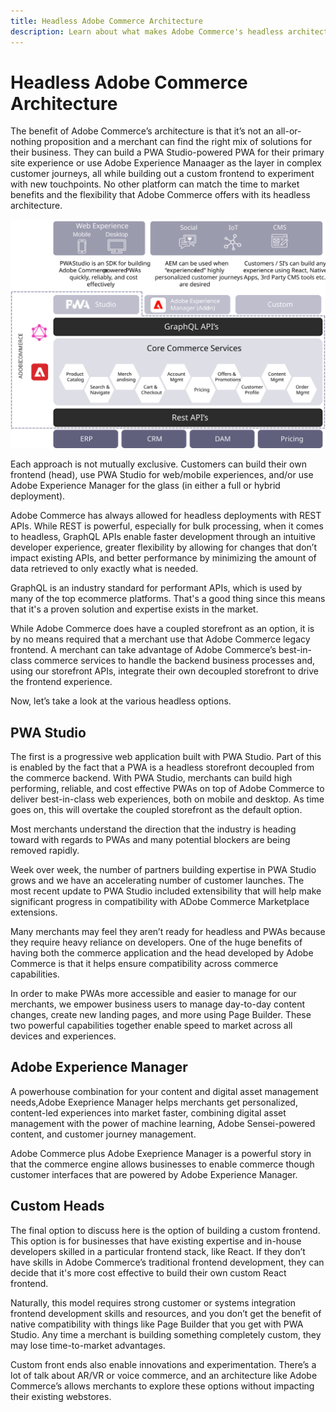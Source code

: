 ```yaml
---
title: Headless Adobe Commerce Architecture
description: Learn about what makes Adobe Commerce's headless architecture approach unique.
---
```


# Headless Adobe Commerce Architecture

The benefit of Adobe Commerce’s architecture is that it’s not an all-or-nothing proposition and a merchant can find the right mix of solutions for their business. They can build a PWA Studio-powered PWA for their primary site experience or use Adobe Experience Manaager as the layer in complex customer journeys, all while building out a custom frontend to experiment with new touchpoints. No other platform can match the time to market benefits and the flexibility that Adobe Commerce offers with its headless architecture.

![Diagram showing a headless Adobe Commerce storefront architecture](../../../assets/playbooks/headless-storefront-architecture.svg)

Each approach is not mutually exclusive. Customers can build their own frontend (head), use PWA Studio for web/mobile experiences, and/or use Adobe Experience Manager for the glass (in either a full or hybrid deployment).

Adobe Commerce has always allowed for headless deployments with REST APIs. While REST is powerful, especially for bulk processing, when it comes to headless, GraphQL APIs enable faster development through an intuitive developer experience, greater flexibility by allowing for changes that don’t impact existing APIs, and better performance by minimizing the amount of data retrieved to only exactly what is needed.

GraphQL is an industry standard for performant APIs, which is used by many of the top ecommerce platforms. That's a good thing since this means that it's a proven solution and expertise exists in the market.

While Adobe Commerce does have a coupled storefront as an option, it is by no means required that a merchant use that Adobe Commerce legacy frontend. A merchant can take advantage of Adobe Commerce’s best-in-class commerce services to handle the backend business processes and, using our storefront APIs, integrate their own decoupled storefront to drive the frontend experience.

Now, let’s take a look at the various headless options.

## PWA Studio

The first is a progressive web application built with PWA Studio. Part of this is enabled by the fact that a PWA is a headless storefront decoupled from the commerce backend. With PWA Studio, merchants can build high performing, reliable, and cost effective PWAs on top of Adobe Commerce to deliver best-in-class web experiences, both on mobile and desktop. As time goes on, this will overtake the coupled storefront as the default option.

Most merchants understand the direction that the industry is heading toward with regards to PWAs and many potential blockers are being removed rapidly.

Week over week, the number of partners building expertise in PWA Studio grows and we have an accelerating number of customer launches. The most recent update to PWA Studio included extensibility that will help make significant progress in compatibility with ADobe Commerce Marketplace extensions.

Many merchants may feel they aren’t ready for headless and PWAs because they require heavy reliance on developers. One of the huge benefits of having both the commerce application and the head developed by Adobe Commerce is that it helps ensure compatibility across commerce capabilities.

In order to make PWAs more accessible and easier to manage for our merchants, we empower business users to manage day-to-day content changes, create new landing pages, and more using Page Builder. These two powerful capabilities together enable speed to market across all devices and experiences.

## Adobe Experience Manager

A powerhouse combination for your content and digital asset management needs,Adobe Exeprience Manager helps merchants get personalized, content-led experiences into market faster, combining digital asset management with the power of machine learning, Adobe Sensei-powered content, and customer journey management.

Adobe Commerce plus Adobe Exeprience Manager is a powerful story in that the commerce engine allows businesses to enable commerce though customer interfaces that are powered by Adobe Experience Manager.

## Custom Heads

The final option to discuss here is the option of building a custom frontend. This option is for businesses that have existing expertise and in-house developers skilled in a particular frontend stack, like React. If they don’t have skills in Adobe Commerce’s traditional frontend development, they can decide that it's more cost effective to build their own custom React frontend.

Naturally, this model requires strong customer or systems integration frontend development skills and resources, and you don’t get the benefit of native compatibility with things like Page Builder that you get with PWA Studio. Any time a merchant is building something completely custom, they may lose time-to-market advantages.

Custom front ends also enable innovations and experimentation. There’s a lot of talk about AR/VR or voice commerce, and an architecture like Adobe Commerce’s allows merchants to explore these options without impacting their existing webstores.
